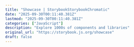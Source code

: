 ```yaml
---
title: "Showcase | StorybookStorybookChromatic"
date: "2025-09-30T00:11:40.381Z"
lastmod: "2025-09-30T00:11:40.381Z"
categories: ["JavaScript"]
description: "Explore 1000s of components and libraries"
original_url: "https://storybook.js.org/showcase"
draft: false
---
```

